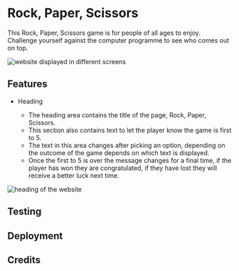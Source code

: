 # Rock, Paper, Scissors 

This Rock, Paper, Scissors game is for people of all ages to enjoy. Challenge yourself against the computer programme 
to see who comes out on top.

![website displayed in different screens]()

## Features

* Heading 

    * The heading area contains the title of the page, Rock, Paper, Scissors. 
    * This section also contains text to let the player know the game is first to 5.
    * The text in this area changes after picking an option, depending on the outcome
    of the game depends on which text is displayed.
    * Once the first to 5 is over the message changes for a final time, if the player
    has won they are congratulated, if they have lost they will receive a better luck 
    next time.

![heading of the website]()

## Testing

## Deployment 

## Credits

